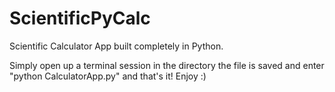 # ScientificPyCalc

Scientific Calculator App built completely in Python.

Simply open up a terminal session in the directory the file is saved and enter "python CalculatorApp.py" and that's it! Enjoy :)
